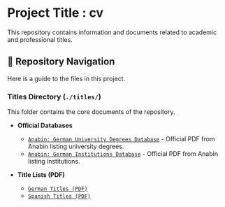# Project Title : cv

This repository contains information and documents related to academic and professional titles.

## 📂 Repository Navigation

Here is a guide to the files in this project.

### Titles Directory (`./titles/`)

This folder contains the core documents of the repository.

* **Official Databases**
    * [`Anabin: German University Degrees Database`](./titles/https___anabin.kmk.org_db_hochschulabschluesse.pdf) - Official PDF from Anabin listing university degrees.
    * [`Anabin: German Institutions Database`](./titles/https___anabin.kmk.org_db_institutionen.pdf) - Official PDF from Anabin listing institutions.

* **Title Lists (PDF)**
    * [`German Titles (PDF)`](./titles/titles-de.pdf)
    * [`Spanish Titles (PDF)`](./titles/titles-es.pdf)
